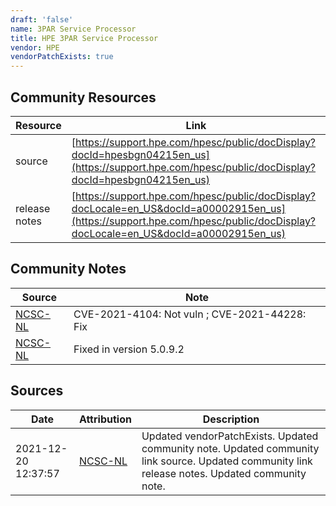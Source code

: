 ```yaml
---
draft: 'false'
name: 3PAR Service Processor
title: HPE 3PAR Service Processor
vendor: HPE
vendorPatchExists: true
---
```



## Community Resources
| Resource | Link |
| --- | --- |
| source | [https://support.hpe.com/hpesc/public/docDisplay?docId=hpesbgn04215en_us](https://support.hpe.com/hpesc/public/docDisplay?docId=hpesbgn04215en_us) |
| release notes | [https://support.hpe.com/hpesc/public/docDisplay?docLocale=en_US&docId=a00002915en_us](https://support.hpe.com/hpesc/public/docDisplay?docLocale=en_US&docId=a00002915en_us) |

## Community Notes
| Source | Note |
| --- | --- |
| [NCSC-NL](https://github.com/NCSC-NL/log4shell/blob/main/software/README.md) | CVE-2021-4104: Not vuln ; CVE-2021-44228: Fix </ul> |
| [NCSC-NL](https://github.com/NCSC-NL/log4shell/blob/main/software/README.md) | Fixed in version 5.0.9.2 |

## Sources
| Date | Attribution | Description |
| --- | --- | --- |
| 2021-12-20 12:37:57 | [NCSC-NL](https://github.com/NCSC-NL/log4shell/blob/main/software/README.md) | Updated vendorPatchExists. Updated community note. Updated community link source. Updated community link release notes. Updated community note.  |
